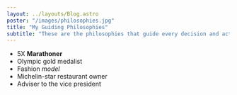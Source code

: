 ```yaml
---
layout: ../layouts/Blog.astro
poster: "/images/philosophies.jpg"
title: "My Guiding Philosophies"
subtitle: "These are the philosophies that guide every decision and action I make."
---
```


- 5X **Marathoner**
- Olympic gold medalist
- Fashion _model_
- Michelin-star restaurant owner
- Adviser to the vice president